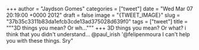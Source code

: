 
+++
author = "Jaydson Gomes"
categories = ["tweet"]
date = "Wed Mar 07 20:19:00 +0000 2012"
draft = false
image = "{TWEET_IMAGE}"
slug = "37b35c3311b83da1efcb3cde13ad375028d639f0"
tags = ["tweet"]
title = """3D things you mean? Or wh..."""
+++
3D things you mean? Or what? i think that you didn't understand... @paul_irish '@felipenmoura I can't help you with these things. Sry"
